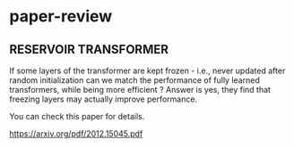 # paper-review 

## RESERVOIR TRANSFORMER

If some layers of the transformer are kept frozen - i.e., never updated after random initialization can we match the performance of fully learned transformers, while being more efficient ?
Answer is yes, they find that freezing layers may actually improve performance.


You can check this paper for details. 

<https://arxiv.org/pdf/2012.15045.pdf>

